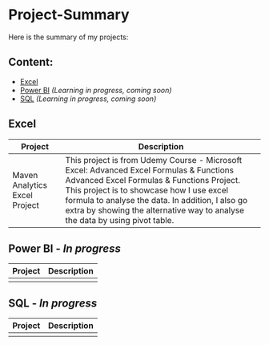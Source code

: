 # Project-Summary

Here is the summary of my projects:

## Content:
- [Excel](#excel)
- [Power BI](#power-bi---in-progress) _(Learning in progress, coming soon)_
- [SQL](#sql---in-progress) _(Learning in progress, coming soon)_

## Excel
| Project   | Description   |
| ------------- | ------------- |
| Maven Analytics Excel Project | This project is from Udemy Course - Microsoft Excel: Advanced Excel Formulas & Functions Advanced Excel Formulas & Functions Project. This project is to showcase how I use excel formula to analyse the data. In addition, I also go extra by showing the alternative way to analyse the data by using pivot table. |


## Power BI - _In progress_
| Project | Description   |
| ------------- | ------------- |
|  |   |

## SQL - _In progress_
| Project  | Description   |
| ------------- | ------------- |
|   |   |
